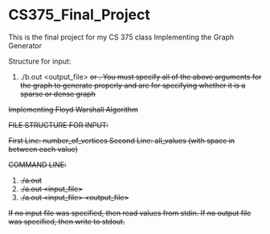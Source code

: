 # CS375_Final_Project
This is the final project for my CS 375 class
Implementing the Graph Generator

Structure for input:
1. ./b.out <output_file> <s> or <d> <verticies>.
  You must specify all of the above arguments for the graph to generate properly
  <s> and <d> are for specifying whether it is a sparse or dense graph


Implementing Floyd Warshall Algorithm

FILE STRUCTURE FOR INPUT: 

First Line: number_of_vertices
Second Line: all_values (with space in between each value)

COMMAND LINE:
1. ./a.out 
2. ./a.out <input_file>
3. ./a.out <input_file> <output_file>

If no input file was specified, then read values from stdin.
If no output file was specified, then write to stdout.
